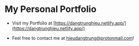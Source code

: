 # My Personal Portfolio
- Visit my Portfolio at [https://dangtrunghieu.netlify.app/](https://dangtrunghieu.netlify.app/)

- Feel free to contact me at hieudangtrung@protonmail.com!
